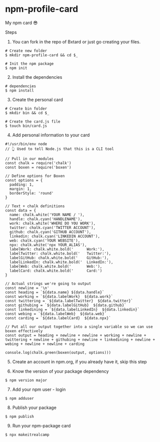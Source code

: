 # npm-profile-card
My npm card 😎

Steps

1. You can fork in the repo of Bxtard or just go creating your files.

```
# Create new folder
$ mkdir npm-profile-card && cd $_

# Init the npm package
$ npm init 
```

2. Install the dependencies

```
# dependencies
$ npm install
```

3. Create the personal card

```
# Create bin folder
$ mkdir bin && cd $_

# Create the card.js file
$ touch bin/card.js
```

4. Add personal information to your card

```
#!/usr/bin/env node
// 👆 Used to tell Node.js that this is a CLI tool

// Pull in our modules
const chalk = require('chalk')
const boxen = require('boxen')

// Define options for Boxen
const options = {
  padding: 1,
  margin: 1,
  borderStyle: 'round'
}

// Text + chalk definitions
const data = {
  name: chalk.white('YOUR NAME / '),
  handle: chalk.cyan('HANDLENAME'),
  work: chalk.white('WHERE DO YOU WORK'),
  twitter: chalk.cyan('TWITTER ACCOUNT'),
  github: chalk.cyan('GITHUB ACCOUNT'),
  linkedin: chalk.cyan('LINKEDIN ACCOUNT'),
  web: chalk.cyan('YOUR WEBSITE'),
  npx: chalk.white('npx YOUR_ALIAS'),
  labelWork: chalk.white.bold('      Work:'),
  labelTwitter: chalk.white.bold('   Twitter:'),
  labelGitHub: chalk.white.bold('    GitHub:'),
  labelLinkedIn: chalk.white.bold('  LinkedIn:'),
  labelWeb: chalk.white.bold('       Web:'),
  labelCard: chalk.white.bold('      Card:')
}

// Actual strings we're going to output
const newline = '\n'
const heading = `${data.name} ${data.handle}`
const working = `${data.labelWork}  ${data.work}`
const twittering = `${data.labelTwitter}  ${data.twitter}`
const githubing = `${data.labelGitHub}  ${data.github}`
const linkedining = `${data.labelLinkedIn}  ${data.linkedin}`
const webing = `${data.labelWeb}  ${data.web}`
const carding = `${data.labelCard}  ${data.npx}`

// Put all our output together into a single variable so we can use boxen effectively
const output = heading + newline + newline + working + newline + twittering + newline + githubing + newline + linkedining + newline + webing + newline + newline + carding

console.log(chalk.green(boxen(output, options)))
```

5. Create an account in npm.org, if you already have it, skip this step

6. Know the version of your package dependency

```
$ npm version major
```

7. Add your npm user - login

```
$ npm adduser
```

8. Publish your package

```
$ npm publish
```

9. Run your npm-package card

```
$ npx makeitrealcamp
```







